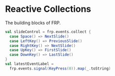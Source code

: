 # Reactive Collections

The building blocks of FRP.

```scala
val slideControl = frp.events.collect {
  case Space() => NextSlide()
  case LeftKey() => PreviousSlide()
  case RightKey() => NextSlide()
  case UpKey() => FirstSlide()
  case DownKey() => LastSlide()
}
val latestEventLabel =
  frp.events.signal(KeyPress(0)).map(_.toString)
```